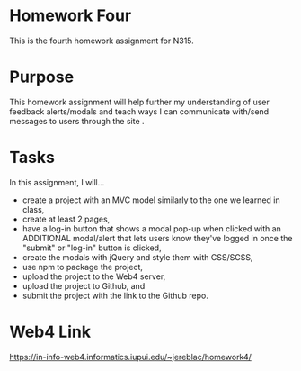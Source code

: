 # Homework Four

This is the fourth homework assignment for N315.

# Purpose

This homework assignment will help further my understanding of user feedback alerts/modals and teach ways I can communicate with/send messages to users through the site .

# Tasks

In this assignment, I will...

- create a project with an MVC model similarly to the one we learned in class,
- create at least 2 pages,
- have a log-in button that shows a modal pop-up when clicked with an ADDITIONAL modal/alert that lets users know they've logged in once the "submit" or "log-in" button is clicked,
- create the modals with jQuery and style them with CSS/SCSS,
- use npm to package the project,
- upload the project to the Web4 server,
- upload the project to Github, and
- submit the project with the link to the Github repo.

# Web4 Link

https://in-info-web4.informatics.iupui.edu/~jereblac/homework4/

